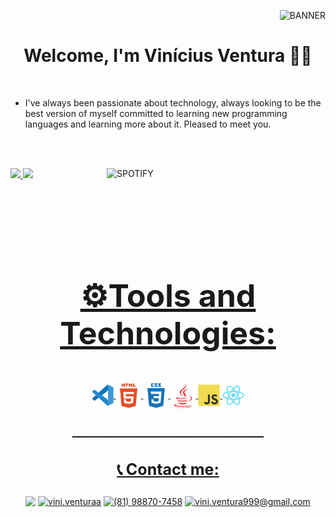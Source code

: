<a href="https://www.linkedin.com/in/viniventura/" target="blank"><img align="right" src="https://i.imgur.com/VmaQBOM.jpg" alt="BANNER"/></a>
<i align="center">⠀</i>
<h1 align="center">Welcome, I'm Vinícius Ventura 👨‍💻</h1> <br/> 

- I've always been passionate about technology, always looking to be the best version of myself committed to learning new programming languages ​​and learning more about it. Pleased to meet you.

</br>
</br>



<a href="https://open.spotify.com/user/12181315956?si=5f87ee4568e0418e" target="blank"><img align="right" src="https://i.imgur.com/49MuXB9.png" width="350" alt="SPOTIFY"/> </a>



 <a href="https://github.com/vinivent">
  <img height="180em" src="https://github-readme-stats.vercel.app/api?username=vinivent&show_icons=true&bg_color=DEG,000000,190a05&title_color=f11f32&hide_border=true&text_color=ffffff&icon_color=e21a2c"/>
  <img height="183em" src="https://github-readme-stats.vercel.app/api/top-langs/?username=vinivent&layout=compact&langs_count=16&bg_color=DEG,000000,190a05&title_color=f11f32&hide_border=true&text_color=ffffff&icon_color=e21a2c"/>

</br>
</br>
</br>
</br>
</br>
</br>


<h3 align="center" style="font-size:50px">⚙️Tools and Technologies:</h3>

<div align="center"  >
    <img align="center" alt"VSCODE" src="https://raw.githubusercontent.com/devicons/devicon/1119b9f84c0290e0f0b38982099a2bd027a48bf1/icons/vscode/vscode-original.svg"   width="35" height="35"/> 
    <img align="center" alt"HTML5" src="https://raw.githubusercontent.com/devicons/devicon/1119b9f84c0290e0f0b38982099a2bd027a48bf1/icons/html5/html5-plain-wordmark.svg" idth="40" height="40"/> 
    <img align="center" alt"CSS3" src="https://raw.githubusercontent.com/devicons/devicon/1119b9f84c0290e0f0b38982099a2bd027a48bf1/icons/css3/css3-plain-wordmark.svg" width="40" height="40"/>
    <img align="center" alt"JAVA" src="https://raw.githubusercontent.com/devicons/devicon/1119b9f84c0290e0f0b38982099a2bd027a48bf1/icons/java/java-plain.svg" width="40" height="40"/> 
    <img align="center" alt"JAVASCRIPT" src="https://raw.githubusercontent.com/devicons/devicon/master/icons/javascript/javascript-original.svg" width="35" height="35"/> 
    <img align="center" alt"REACT" src="https://raw.githubusercontent.com/devicons/devicon/master/icons/react/react-original.svg" width="35" height="35"/>    
</div>

</br>
  <p align ="center">________________________________________________</p>

<h3 align="center" style="font-size:25px">📞 Contact me:</h3>
<p align="center">
<a href="https://linkedin.com/in/viniventura" target="blank"><img align="center" src="https://img.shields.io/badge/LinkedIn-5c0000?style=for-the-badge&logo=linkedin&logoColor=white"/></a>
<a href="https://instagram.com/vini.venturaa" target="blank"><img align="center" src="https://img.shields.io/badge/Instagram-5c0000?style=for-the-badge&logo=instagram&logoColor=white" alt="vini.venturaa"/></a>
<a href="https://wa.me/5581988707458" target="blank"><img align="center" src="https://img.shields.io/badge/WhatsApp-5c0000?style=for-the-badge&logo=whatsapp&logoColor=white&" alt="(81) 98870-7458" /></a>
<a href="mailto: vini.ventura999@gmail.com?subject=Olá Vinícius! Vi seu GitHub" target="_blank"><img align="center" src="https://img.shields.io/badge/Gmail-5c0000?style=for-the-badge&logo=gmail&logoColor=white" alt="vini.ventura999@gmail.com" /></a> </br>


</p></br>
